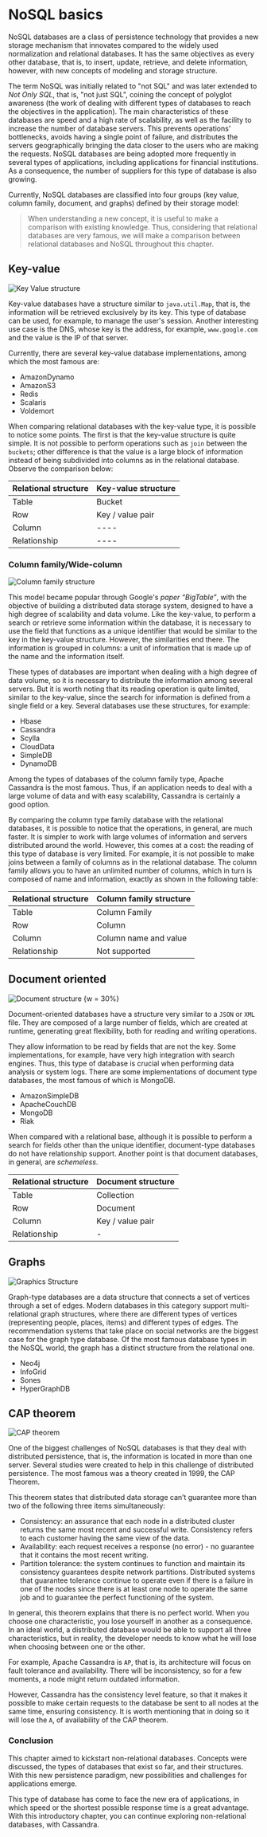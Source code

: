 # NoSQL basics

NoSQL databases are a class of persistence technology that provides a new storage mechanism that innovates compared to the widely used normalization and relational databases. It has the same objectives as every other database, that is, to insert, update, retrieve, and delete information, however, with new concepts of modeling and storage structure.

The term NoSQL was initially related to "not SQL" and was later extended to *Not Only SQL*, that is, "not just SQL", coining the concept of polyglot awareness (the work of dealing with different types of databases to reach the objectives in the application). The main characteristics of these databases are speed and a high rate of scalability, as well as the facility to increase the number of database servers. This prevents operations' bottlenecks, avoids having a single point of failure, and distributes the servers geographically bringing the data closer to the users who are making the requests. NoSQL databases are being adopted more frequently in several types of applications, including applications for financial institutions. As a consequence, the number of suppliers for this type of database is also growing.


Currently, NoSQL databases are classified into four groups (key value, column family, document, and graphs) defined by their storage model:

> When understanding a new concept, it is useful to make a comparison with existing knowledge. Thus, considering that relational databases are very famous, we will make a comparison between relational databases and NoSQL throughout this chapter.


## Key-value



![Key Value structure](imagens/key-value.png)

Key-value databases have a structure similar to `java.util.Map`, that is, the information will be retrieved exclusively by its key. This type of database can be used, for example, to manage the user's session. Another interesting use case is the DNS, whose key is the address, for example, `www.google.com` and the value is the IP of that server.

Currently, there are several key-value database implementations, among which the most famous are:

* AmazonDynamo
* AmazonS3
* Redis
* Scalaris
* Voldemort

When comparing relational databases with the key-value type, it is possible to notice some points. The first is that the key-value structure is quite simple. It is not possible to perform operations such as `join` between the `buckets`; other difference is that the value is a large block of information instead of being subdivided into columns as in the relational database. Observe the comparison below:

| Relational structure | Key-value structure |
| -------------------- | ------------------- |
| Table                | Bucket              |
| Row                  | Key / value pair    |
| Column               | ----                |
| Relationship         | ----                |

### Column family/Wide-column



![Column family structure](imagens/column.png "Column family structure")




This model became popular through Google's *paper “BigTable”*, with the objective of building a distributed data storage system, designed to have a high degree of scalability and data volume. Like the key-value, to perform a search or retrieve some information within the database, it is necessary to use the field that functions as a unique identifier that would be similar to the key in the key-value structure. However, the similarities end there. The information is grouped in columns: a unit of information that is made up of the name and the information itself.

These types of databases are important when dealing with a high degree of data volume, so it is necessary to distribute the information among several servers. But it is worth noting that its reading operation is quite limited, similar to the key-value, since the search for information is defined from a single field or a key. Several databases use these structures, for example:

* Hbase
* Cassandra
* Scylla
* CloudData
* SimpleDB
* DynamoDB

Among the types of databases of the column family type, Apache Cassandra is the most famous. Thus, if an application needs to deal with a large volume of data and with easy scalability, Cassandra is certainly a good option.


By comparing the column type family database with the relational databases, it is possible to notice that the operations, in general, are much faster. It is simpler to work with large volumes of information and servers distributed around the world. However, this comes at a cost: the reading of this type of database is very limited. For example, it is not possible to make joins between a family of columns as in the relational database. The column family allows you to have an unlimited number of columns, which in turn is composed of name and information, exactly as shown in the following table:

| Relational structure | Column family structure |
| -------------------- | ----------------------- |
| Table                | Column Family           |
| Row                  | Column                  |
| Column               | Column name and value   |
| Relationship         | Not supported           |




## Document oriented



![Document structure {w = 30%}](imagens/document.png "Document collection structure")

Document-oriented databases have a structure very similar to a `JSON` or `XML` file. They are composed of a large number of fields, which are created at runtime, generating great flexibility, both for reading and writing operations.

They allow information to be read by fields that are not the key. Some implementations, for example, have  very high integration with search engines. Thus, this type of database is crucial when performing data analysis or system logs. There are some implementations of document type databases, the most famous of which is MongoDB.

* AmazonSimpleDB
* ApacheCouchDB
* MongoDB
* Riak


When compared with a relational base, although it is possible to perform a search for fields other than the unique identifier, document-type databases do not have relationship support. Another point is that document databases, in general, are *schemeless*.

| Relational structure | Document structure |
| -------------------- | ------------------ |
| Table                | Collection         |
| Row                  | Document           |
| Column               | Key / value pair   |
| Relationship         | -                  |



## Graphs



![Graphics Structure](imagens/graph.png "Graphics Structure")

Graph-type databases are a data structure that connects a set of vertices through a set of edges. Modern databases in this category support multi-relational graph structures, where there are different types of vertices (representing people, places, items) and different types of edges. The recommendation systems that take place on social networks are the biggest case for the graph type database. Of the most famous database types in the NoSQL world, the graph has a distinct structure from the relational one.


* Neo4j
* InfoGrid
* Sones
* HyperGraphDB


## CAP theorem

![CAP theorem](imagens/cap.png "CAP theorem")

One of the biggest challenges of NoSQL databases is that they deal with distributed persistence, that is, the information is located in more than one server. Several studies were created to help in this challenge of distributed persistence. The most famous was a theory created in 1999, the CAP Theorem.

This theorem states that distributed data storage can’t guarantee more than two of the following three  items simultaneously:

* Consistency: an assurance that each node in a distributed cluster returns the same most recent and successful write. Consistency refers to each customer having the same view of the data.
* Availability: each request receives a response (no error) - no guarantee that it contains the most recent writing.
* Partition tolerance: the system continues to function and maintain its consistency guarantees despite network partitions. Distributed systems that guarantee tolerance continue to operate even if there is a failure in one of the nodes since there is at least one node to operate the same job and to guarantee the perfect functioning of the system.

In general, this theorem explains that there is no perfect world. When you choose one characteristic, you lose yourself in another as a consequence. In an ideal world, a distributed database would be able to support all three characteristics, but in reality, the developer needs to know what he will lose when choosing between one or the other.

For example, Apache Cassandra is `AP`, that is, its architecture will focus on fault tolerance and availability. There will be inconsistency, so for a few moments, a node might return outdated information.

However, Cassandra has the consistency level feature, so that it makes it possible to make certain requests to the database be sent to all nodes at the same time, ensuring consistency. It is worth mentioning that in doing so it will lose the `A`, of availability of the CAP theorem.

### Conclusion

This chapter aimed to kickstart non-relational databases. Concepts were discussed, the types of databases that exist so far, and their structures. With this new persistence paradigm, new possibilities and challenges for applications emerge.

This type of database has come to face the new era of applications, in which speed or the shortest possible response time is a great advantage. With this introductory chapter, you can continue exploring non-relational databases, with Cassandra.